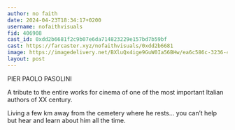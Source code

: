 ```yaml
---
author: no faith
date: 2024-04-23T18:34:17+0200
username: nofaithvisuals
fid: 406908
cast_id: 0xdd2b6681f2c9b07e6da714823229e157bd7b59bf
cast: https://farcaster.xyz/nofaithvisuals/0xdd2b6681
image: https://imagedelivery.net/BXluQx4ige9GuW0Ia56BHw/ea6c586c-3236-4886-6890-b7aa05386600/original
layout: post
---
```


PIER PAOLO PASOLINI

A tribute to the entire works for cinema of one of the most important Italian authors of XX century.

Living a few km away from the cemetery where he rests… you can’t help but hear and learn about him all the time.

<img src='https://imagedelivery.net/BXluQx4ige9GuW0Ia56BHw/ea6c586c-3236-4886-6890-b7aa05386600/original' alt='' referrerpolicy='no-referrer'/>

